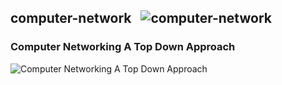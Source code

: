 ## computer-network &nbsp;&nbsp;![computer-network](https://progress-bar.dev/0/?title=0/368)
### Computer Networking A Top Down Approach
![Computer Networking A Top Down Approach](https://progress-bar.dev/0/?title=0/368)
